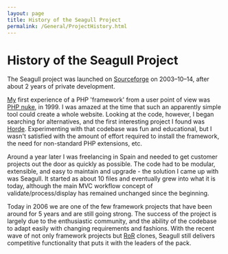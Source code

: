 ```yaml
---
layout: page
title: History of the Seagull Project
permalink: /General/ProjectHistory.html
---
```


<!-- Name: General/ProjectHistory -->
<!-- Version: 2 -->
<!-- Last-Modified: 2006/02/26 13:42:57 -->
<!-- Author: demian -->
# History of the Seagull Project
The Seagull project was launched on [Sourceforge][1] on 2003–10–14, after about 2 years of private development.  

[My][2] first experience of a PHP 'framework' from a user point of view was [PHP nuke][3], in 1999.  I was amazed at the time that such an apparently simple tool could create a whole website.  Looking at the code, however, I began searching for alternatives, and the first interesting project I found was [Horde][4].  Experimenting with that codebase was fun and educational, but I wasn't satisfied with the amount of effort required to install the framework, the need for non-standard PHP extensions, etc.

Around a year later I was freelancing in Spain and needed to get customer projects out the door as quickly as possible.  The code had to be modular, extensible, and easy to maintain and upgrade - the solution I came up with was Seagull.  It started as about 10 files and eventually grew into what it is today, although the main MVC workflow concept of validate/process/display has remained unchanged since the beginning.

Today in 2006 we are one of the few framework projects that have been around for 5 years and are still going strong.  The success of the project is largely due to the enthusiastic community, and the ability of the codebase to adapt easily with changing requirements and fashions.  With the recent wave of not only framework projects but [RoR][5] clones, Seagull still delivers competitive functionality that puts it with the leaders of the pack.

[1]:	http://sf.net
[2]:	/wiki:User/DemianTurner/
[3]:	http://phpnuke.org/
[4]:	http://horde.org
[5]:	http://www.rubyonrails.com/